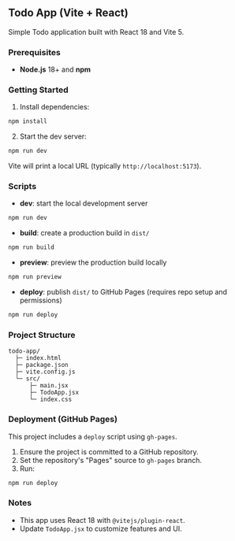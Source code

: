 ## Todo App (Vite + React)

Simple Todo application built with React 18 and Vite 5.

### Prerequisites
- **Node.js** 18+ and **npm**

### Getting Started
1. Install dependencies:
```bash
npm install
```
2. Start the dev server:
```bash
npm run dev
```
Vite will print a local URL (typically `http://localhost:5173`).

### Scripts
- **dev**: start the local development server
```bash
npm run dev
```
- **build**: create a production build in `dist/`
```bash
npm run build
```
- **preview**: preview the production build locally
```bash
npm run preview
```
- **deploy**: publish `dist/` to GitHub Pages (requires repo setup and permissions)
```bash
npm run deploy
```

### Project Structure
```
todo-app/
  ├─ index.html
  ├─ package.json
  ├─ vite.config.js
  └─ src/
      ├─ main.jsx
      ├─ TodoApp.jsx
      └─ index.css
```

### Deployment (GitHub Pages)
This project includes a `deploy` script using `gh-pages`.
1. Ensure the project is committed to a GitHub repository.
2. Set the repository's "Pages" source to `gh-pages` branch.
3. Run:
```bash
npm run deploy
```

### Notes
- This app uses React 18 with `@vitejs/plugin-react`.
- Update `TodoApp.jsx` to customize features and UI.


